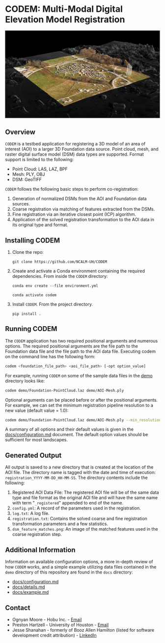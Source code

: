 # CODEM: Multi-Modal Digital Elevation Model Registration

![Registered Mesh](./docs/img/reg_mesh.png)

## Overview

`CODEM` is a testbed application for registering a 3D model of an area of interest (AOI) to a larger 3D Foundation data source. Point cloud, mesh, and raster digital surface model (DSM) data types are supported. Format support is limited to the following:

* Point Cloud: LAS, LAZ, BPF
* Mesh: PLY, OBJ
* DSM: GeoTIFF

`CODEM` follows the following basic steps to perform co-registration:

1. Generation of normalized DSMs from the AOI and Foundation data sources.
2. Coarse registration via matching of features extracted from the DSMs.
3. Fine registration via an iterative closest point (ICP) algorithm.
4. Application of the solved registration transformation to the AOI data in its original type and format.

## Installing CODEM

1. Clone the repo:

    ```console
    git clone https://github.com/NCALM-UH/CODEM
    ```

2. Create and activate a Conda environment containing the required dependencies. From inside the `CODEM` directory:

    ```console
    conda env create --file environment.yml
    ```

    ```console
    conda activate codem
    ```

3. Install `CODEM`. From the project directory.

    ```console
    pip install .
    ```

## Running CODEM

The `CODEM` application has two required positional arguments and numerous options. The required positional arguments are the file path to the Foundation data file and the file path to the AOI data file. Executing codem on the command line has the following form:

```bash
codem <foundation_file_path> <aoi_file_path> [-opt option_value]
```

For example, running `CODEM` on some of the sample data files in the [demo](demo) directory looks like:

```bash
codem demo/Foundation-PointCloud.laz demo/AOI-Mesh.ply
```

Optional arguments can be placed before or after the positional arguments. For example, we can set the minimum registration pipeline resolution to a new value (default value = 1.0):

```bash
codem demo/Foundation-PointCloud.laz demo/AOI-Mesh.ply --min_resolution 2.0
```

A summary of all options and their default values is given in the [docs/configuration.md](docs/configuration.md) document. The default option values should be sufficient for most landscapes.

## Generated Output

All output is saved to a new directory that is created at the location of the AOI file. The directory name is tagged with the date and time of execution: `registration_YYYY-MM-DD_HH-MM-SS`. The directory contents include the following:

1. Registered AOI Data File: The registered AOI file will be of the same data type and file format as the original AOI file and will have the same name with term "`_registered`" appended to end of the name.
2. `config.yml`: A record of the parameters used in the registration.
3. `log.txt`: A log file.
4. `registration.txt`: Contains the solved coarse and fine registration transformation parameters and a few statistics.
5. `dsm_feature_matches.png`: An image of the matched features used in the coarse registration step.

## Additional Information

Information on available configuration options, a more in-depth review of how `CODEM` works, and a simple example utilizing data files contained in the `demo` directory of this repository are found in the `docs` directory:

* [docs/configuration.md](docs/configuration.md)
* [docs/details.md](docs/details.md)
* [docs/example.md](docs/example.md)

## Contact

* Ognyan Moore - Hobu Inc. - [Email](ogi@hobu.co)
* Preston Hartzell - University of Houston - [Email](pjhartzell@uh.edu)
* Jesse Shanahan - formerly of Booz Allen Hamilton (listed for software development credit attribution) - [LinkedIn](https://www.linkedin.com/in/jesseshanahan/)
